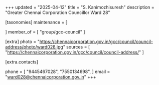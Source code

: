 +++
updated = "2025-04-12"
title = "S. Kanimozhisuresh"
description = "Greater Chennai Corporation Councillor Ward 28"

[taxonomies]
maintenance = [

]
member_of = [
    "group/gcc-council"
]

[extra]
photo = "https://chennaicorporation.gov.in/gcc/council/council-address/photo/ward028.jpg"
sources = [
    "https://chennaicorporation.gov.in/gcc/council/council-address/"
]

[extra.contacts]

phone = [
    "9445467028",
    "7550134698",
    ]
email = "ward028@chennaicorporation.gov.in"
+++